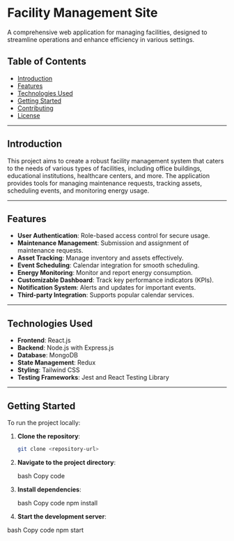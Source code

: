 # Facility Management Site

A comprehensive web application for managing facilities, designed to streamline operations and enhance efficiency in various settings.

## Table of Contents

- [Introduction](#introduction)
- [Features](#features)
- [Technologies Used](#technologies-used)
- [Getting Started](#getting-started)
- [Contributing](#contributing)
- [License](#license)

---

## Introduction

This project aims to create a robust facility management system that caters to the needs of various types of facilities, including office buildings, educational institutions, healthcare centers, and more. The application provides tools for managing maintenance requests, tracking assets, scheduling events, and monitoring energy usage.

---

## Features

- **User Authentication**: Role-based access control for secure usage.
- **Maintenance Management**: Submission and assignment of maintenance requests.
- **Asset Tracking**: Manage inventory and assets effectively.
- **Event Scheduling**: Calendar integration for smooth scheduling.
- **Energy Monitoring**: Monitor and report energy consumption.
- **Customizable Dashboard**: Track key performance indicators (KPIs).
- **Notification System**: Alerts and updates for important events.
- **Third-party Integration**: Supports popular calendar services.

---

## Technologies Used

- **Frontend**: React.js
- **Backend**: Node.js with Express.js
- **Database**: MongoDB
- **State Management**: Redux
- **Styling**: Tailwind CSS
- **Testing Frameworks**: Jest and React Testing Library

---

## Getting Started

To run the project locally:

1. **Clone the repository**:
   ```bash
   git clone <repository-url>

2. **Navigate to the project directory**:

   bash
   Copy code

4. **Install dependencies**:

   bash
   Copy code
   npm install
   
5. **Start the development server**:

bash
Copy code
npm start
